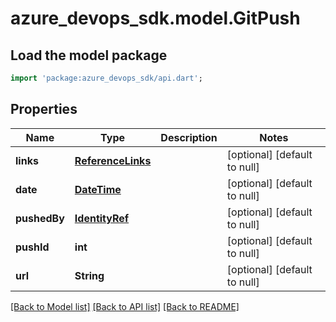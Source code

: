 # azure_devops_sdk.model.GitPush

## Load the model package
```dart
import 'package:azure_devops_sdk/api.dart';
```

## Properties
Name | Type | Description | Notes
------------ | ------------- | ------------- | -------------
**links** | [**ReferenceLinks**](ReferenceLinks.md) |  | [optional] [default to null]
**date** | [**DateTime**](DateTime.md) |  | [optional] [default to null]
**pushedBy** | [**IdentityRef**](IdentityRef.md) |  | [optional] [default to null]
**pushId** | **int** |  | [optional] [default to null]
**url** | **String** |  | [optional] [default to null]

[[Back to Model list]](../README.md#documentation-for-models) [[Back to API list]](../README.md#documentation-for-api-endpoints) [[Back to README]](../README.md)


